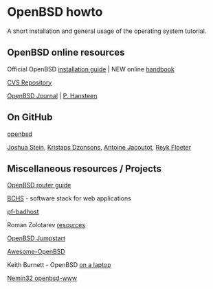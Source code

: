 # OpenBSD howto


A short installation and general usage of the operating system tutorial.

## OpenBSD online resources

Official OpenBSD [installation guide](http://www.openbsd.org/faq/index.html) | NEW online [handbook](https://www.openbsdhandbook.com/)

[CVS Repository](https://cvsweb.openbsd.org/)

[OpenBSD Journal](http://www.undeadly.org/cgi?action=front) | [P. Hansteen](https://bsdly.blogspot.com)


## On GitHub

[openbsd](https://github.com/openbsd)

[Joshua Stein](https://github.com/jcs), [Kristaps Dzonsons](https://github.com/kristapsdz), [Antoine Jacoutot](https://github.com/ajacoutot), [Reyk Floeter](https://github.com/reyk)

## Miscellaneous resources / Projects

[OpenBSD router guide](https://openbsdrouterguide.net/)

[BCHS](https://learnbchs.org) - software stack for web applications

[pf-badhost](https://www.geoghegan.ca/pfbadhost.html)

Roman Zolotarev [resources](https://rgz.ee/openbsd/)

[OpenBSD Jumpstart](https://www.openbsdjumpstart.org/#/)

[Awesome-OpenBSD](https://github.com/ligurio/awesome-openbsd)

Keith Burnett - OpenBSD [on a laptop](http://sohcahtoa.org.uk/openbsd.html) 
<!-- broken link
| [Cullum Smith](https://www.c0ffee.net/blog/openbsd-on-a-laptop/) version.
-->
[Nemin32 openbsd-www](https://github.com/Nemin32/openbsd-www)
